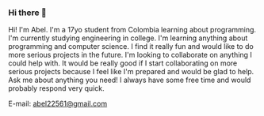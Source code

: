 ### Hi there 👋

<!--
**Santi12368/Santi12368** is a ✨ _special_ ✨ repository because its `README.md` (this file) appears on your GitHub profile.

Here are some ideas to get you started:

- 🔭 I’m currently working on ...
- 🌱 I’m currently learning ...
- 👯 I’m looking to collaborate on ...
- 🤔 I’m looking for help with ...
- 💬 Ask me about ...
- 📫 How to reach me: ...
- 😄 Pronouns: ...
- ⚡ Fun fact: ...
-->
Hi! I'm Abel. I'm a 17yo student from Colombia learning about programming. I'm currently studying engineering in college.
I'm learning anything about programming and computer science. I find it really fun and would like to do more serious projects in the future.
I'm looking to collaborate on anything I could help with. It would be really good if I start collaborating on more serious projects because I feel like I'm prepared and would be glad to help.
Ask me about anything you need! I always have some free time and would probably respond very quick.

E-mail: abel22561@gmail.com
